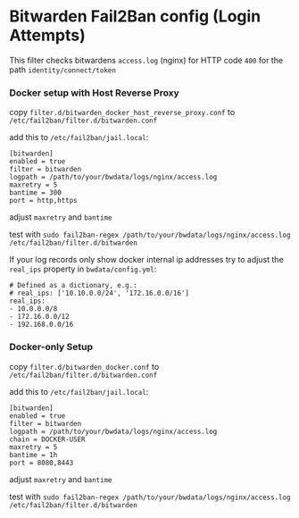 # Bitwarden Fail2Ban config (Login Attempts)

This filter checks bitwardens `access.log` (nginx) for HTTP code `400` for the path `identity/connect/token`

### Docker setup with Host Reverse Proxy 

copy `filter.d/bitwarden_docker_host_reverse_proxy.conf` to `/etc/fail2ban/filter.d/bitwarden.conf` 

add this to `/etc/fail2ban/jail.local`:

	[bitwarden]
	enabled = true
	filter = bitwarden
	logpath = /path/to/your/bwdata/logs/nginx/access.log
	maxretry = 5
	bantime = 300
	port = http,https

adjust `maxretry` and `bantime`

test with `sudo fail2ban-regex /path/to/your/bwdata/logs/nginx/access.log /etc/fail2ban/filter.d/bitwarden`

If your log records only show docker internal ip addresses try to adjust the `real_ips` property in `bwdata/config.yml`:
```
# Defined as a dictionary, e.g.:
# real_ips: ['10.10.0.0/24', '172.16.0.0/16']
real_ips:
- 10.0.0.0/8
- 172.16.0.0/12
- 192.168.0.0/16
```

### Docker-only Setup

copy `filter.d/bitwarden_docker.conf` to `/etc/fail2ban/filter.d/bitwarden.conf`

add this to `/etc/fail2ban/jail.local`:

	[bitwarden]
	enabled = true
	filter = bitwarden
	logpath = /path/to/your/bwdata/logs/nginx/access.log
	chain = DOCKER-USER
	maxretry = 5
	bantime = 1h
	port = 8080,8443

adjust `maxretry` and `bantime`

test with `sudo fail2ban-regex /path/to/your/bwdata/logs/nginx/access.log /etc/fail2ban/filter.d/bitwarden`
